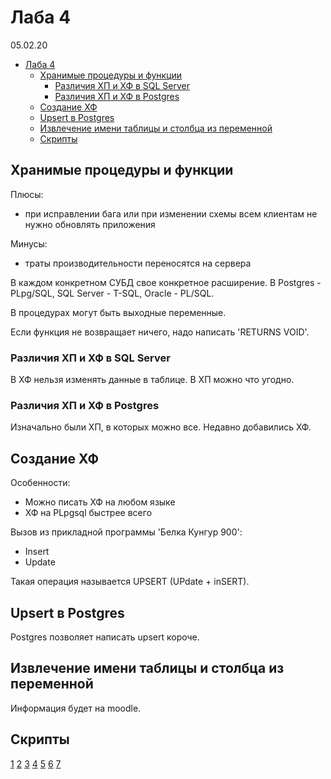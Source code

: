 # Лаба 4

05.02.20

- [Лаба 4](#Лаба-4)
  - [Хранимые процедуры и функции](#Хранимые-процедуры-и-функции)
    - [Различия ХП и ХФ в SQL Server](#Различия-ХП-и-ХФ-в-sql-server)
    - [Различия ХП и ХФ в Postgres](#Различия-ХП-и-ХФ-в-postgres)
  - [Создание ХФ](#Создание-ХФ)
  - [Upsert в Postgres](#upsert-в-postgres)
  - [Извлечение имени таблицы и столбца из переменной](#Извлечение-имени-таблицы-и-столбца-из-переменной)
  - [Скрипты](#Скрипты)

## Хранимые процедуры и функции

Плюсы:

- при исправлении бага или при изменении схемы всем клиентам не нужно обновлять приложения

Минусы:

- траты производительности переносятся на сервера

В каждом конкретном СУБД свое конкретное расширение. В Postgres - PLpg/SQL, SQL Server - T-SQL, Oracle - PL/SQL.

В процедурах могут быть выходные переменные.

Если функция не возвращает ничего, надо написать 'RETURNS VOID'.

### Различия ХП и ХФ в SQL Server

В ХФ нельзя изменять данные в таблице. В ХП можно что угодно.

### Различия ХП и ХФ в Postgres

Изначально были ХП, в которых можно все. Недавно добавились ХФ.

## Создание ХФ

Особенности:

- Можно писать ХФ на любом языке
- ХФ на PLpgsql быстрее всего

Вызов из прикладной программы 'Белка Кунгур 900':

- Insert
- Update

Такая операция называется UPSERT (UPdate + inSERT).

## Upsert в Postgres

Postgres позволяет написать upsert короче.

## Извлечение имени таблицы и столбца из переменной

Информация будет на moodle.

## Скрипты

[1](res/lab4_1.sql)
[2](res/lab4_2.sql)
[3](res/lab4_3.sql)
[4](res/lab4_4.sql)
[5](res/lab4_5.sql)
[6](res/lab4_6.sql)
[7](res/lab4_7.sql)
